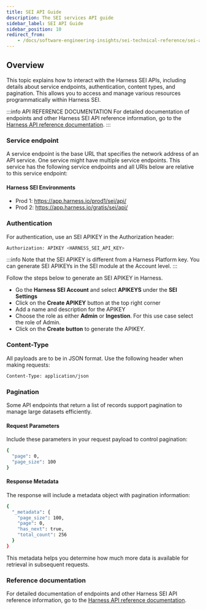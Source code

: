 ```yaml
---
title: SEI API Guide
description: The SEI services API guide
sidebar_label: SEI API Guide
sidebar_position: 10
redirect_from:
    - /docs/software-engineering-insights/sei-technical-reference/sei-api-reference/sei-api-guide
---
```


<CTABanner
  buttonText="View API Docs"
  title="The API documentation for the SEI Services is now available"
  link="https://apidocs.harness.io/tag/Collection-categories/"
  closable={true}
  target="_self"
/>

## Overview

This topic explains how to interact with the Harness SEI APIs, including details about service endpoints, authentication, content types, and pagination. This allows you to access and manage various resources programmatically within Harness SEI.

:::info API REFERENCE DOCUMENTATION
For detailed documentation of endpoints and other Harness SEI API reference information, go to the [Harness API reference documentation](https://apidocs.harness.io/tag/Collection-categories/).
:::

### Service endpoint

A service endpoint is the base URL that specifies the network address of an API service. One service might have multiple service endpoints. This service has the following service endpoints and all URIs below are relative to this service endpoint:

#### Harness SEI Environments

* Prod 1: https://app.harness.io/prod1/sei/api/ 
* Prod 2: https://app.harness.io/gratis/sei/api/ 

### Authentication

For authentication, use an SEI APIKEY in the Authorization header:

```bash
Authorization: APIKEY <HARNESS_SEI_API_KEY>
```

:::info
Note that the SEI APIKEY is different from a Harness Platform key. You can generate SEI APIKEYs in the SEI module at the Account level.
:::

Follow the steps below to generate an SEI APIKEY in Harness.

* Go the **Harness SEI Account** and select **APIKEYS** under the **SEI Settings**
* Click on the **Create APIKEY** button at the top right corner
* Add a name and description for the APIKEY
* Choose the role as either **Admin** or **Ingestion**. For this use case select the role of Admin.
* Click on the **Create button** to generate the APIKEY. 

### Content-Type

All payloads are to be in JSON format. Use the following header when making requests:

```bash
Content-Type: application/json
```

### Pagination

Some API endpoints that return a list of records support pagination to manage large datasets efficiently.

#### Request Parameters

Include these parameters in your request payload to control pagination:

```bash
{
  "page": 0,
  "page_size": 100
}
```

#### Response Metadata

The response will include a metadata object with pagination information:

```bash
{
  "_metadata": {
    "page_size": 100,
    "page": 0,
    "has_next": true,
    "total_count": 256
  }
}
```

This metadata helps you determine how much more data is available for retrieval in subsequent requests.

### Reference documentation

For detailed documentation of endpoints and other Harness SEI API reference information, go to the [Harness API reference documentation](https://apidocs.harness.io/tag/Collection-categories/).